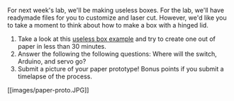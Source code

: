 For next week's lab, we'll be making useless boxes. For the lab, we'll have readymade files for you to customize and laser cut. However, we'd like you to take a moment to think about how to make a box with a hinged lid. 
1. Take a look at this [useless box example](https://makezine.com/projects/the-most-useless-machine/) and try to create one out of paper in less than 30 minutes. 
1. Answer the following the following questions: Where will the switch, Arduino, and servo go? 
1. Submit a picture of your paper prototype! Bonus points if you submit a timelapse of the process. 


[[images/paper-proto.JPG]]


